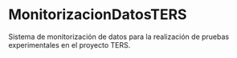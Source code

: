 # MonitorizacionDatosTERS
Sistema de monitorización de datos para la realización de pruebas experimentales en el proyecto TERS.
